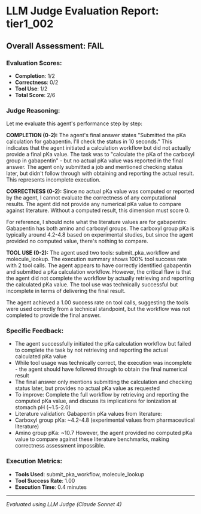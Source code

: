 # LLM Judge Evaluation Report: tier1_002

## Overall Assessment: FAIL

### Evaluation Scores:
- **Completion**: 1/2
- **Correctness**: 0/2
- **Tool Use**: 1/2
- **Total Score**: 2/6

### Judge Reasoning:
Let me evaluate this agent's performance step by step:

**COMPLETION (0-2):**
The agent's final answer states "Submitted the pKa calculation for gabapentin. I'll check the status in 10 seconds." This indicates that the agent initiated a calculation workflow but did not actually provide a final pKa value. The task was to "calculate the pKa of the carboxyl group in gabapentin" - but no actual pKa value was reported in the final answer. The agent only submitted a job and mentioned checking status later, but didn't follow through with obtaining and reporting the actual result. This represents incomplete execution.

**CORRECTNESS (0-2):**
Since no actual pKa value was computed or reported by the agent, I cannot evaluate the correctness of any computational results. The agent did not provide any numerical pKa value to compare against literature. Without a computed result, this dimension must score 0.

For reference, I should note what the literature values are for gabapentin: Gabapentin has both amino and carboxyl groups. The carboxyl group pKa is typically around 4.2-4.8 based on experimental studies, but since the agent provided no computed value, there's nothing to compare.

**TOOL USE (0-2):**
The agent used two tools: submit_pka_workflow and molecule_lookup. The execution summary shows 100% tool success rate with 2 tool calls. The agent appears to have correctly identified gabapentin and submitted a pKa calculation workflow. However, the critical flaw is that the agent did not complete the workflow by actually retrieving and reporting the calculated pKa value. The tool use was technically successful but incomplete in terms of delivering the final result.

The agent achieved a 1.00 success rate on tool calls, suggesting the tools were used correctly from a technical standpoint, but the workflow was not completed to provide the final answer.

### Specific Feedback:
- The agent successfully initiated the pKa calculation workflow but failed to complete the task by not retrieving and reporting the actual calculated pKa value
- While tool usage was technically correct, the execution was incomplete - the agent should have followed through to obtain the final numerical result
- The final answer only mentions submitting the calculation and checking status later, but provides no actual pKa value as requested
- To improve: Complete the full workflow by retrieving and reporting the computed pKa value, and discuss its implications for ionization at stomach pH (~1.5-2.0)
- Literature validation: Gabapentin pKa values from literature:
- Carboxyl group pKa: ~4.2-4.8 (experimental values from pharmaceutical literature)
- Amino group pKa: ~10.7
However, the agent provided no computed pKa value to compare against these literature benchmarks, making correctness assessment impossible.

### Execution Metrics:
- **Tools Used**: submit_pka_workflow, molecule_lookup
- **Tool Success Rate**: 1.00
- **Execution Time**: 0.4 minutes

---
*Evaluated using LLM Judge (Claude Sonnet 4)*

